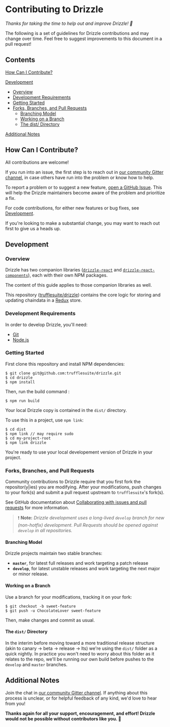 Contributing to Drizzle
=======================

_Thanks for taking the time to help out and improve Drizzle! :tada:_

The following is a set of guidelines for Drizzle contributions and may change
over time. Feel free to suggest improvements to this document in a pull request!


Contents
--------

[How Can I Contribute?](#how-can-i-contribute)

[Development](#development)
  - [Overview](#overview)
  - [Development Requirements](#development-requirements)
  - [Getting Started](#getting-started)
  - [Forks, Branches, and Pull Requests](#forks-branches-and-pull-requests)
    - [Branching Model](#branching-model)
    - [Working on a Branch](#working-on-a-branch)
    - [The dist/ Directory](#the-dist-directory)

[Additional Notes](#additional-notes)


How Can I Contribute?
---------------------

All contributions are welcome!

If you run into an issue, the first step is to reach out in [our community Gitter channel](https://gitter.im/ConsenSys/truffle),
in case others have run into the problem or know how to help.

To report a problem or to suggest a new feature, [open a GitHub Issue](https://github.com/trufflesuite/drizzle/issues/new).
This will help the Drizzle maintainers become aware of the problem and prioritize
a fix.

For code contributions, for either new features or bug fixes, see [Development](#development).

If you're looking to make a substantial change, you may want to reach out first
to give us a heads up.


Development
-----------

### Overview

Drizzle has two companion libraries ([`drizzle-react`](https://github.com/trufflesuite/drizzle-react) and [`drizzle-react-components`](https://github.com/trufflesuite/drizzle-react-components)), each with their own
NPM packages.

The content of this guide applies to those companion libraries as well.

This repository ([trufflesuite/drizzle](https://github.com/trufflesuite/drizzle))
contains the core logic for storing and updating chaindata in a [Redux](https://github.com/reduxjs/redux) store.

### Development Requirements

In order to develop Drizzle, you'll need:

- [Git](https://git-scm.com/)
- [Node.js](https://nodejs.org)

### Getting Started

First clone this repository and install NPM dependencies:

    $ git clone git@github.com:trufflesuite/drizzle.git
    $ cd drizzle
    $ npm install

Then, run the build command :

    $ npm run build

Your local Drizzle copy is contained in the `dist/` directory.

To use this in a project, use `npm link`:

    $ cd dist
    $ npm link // may require sudo
    $ cd my-project-root
    $ npm link drizzle

You're ready to use your local developement version of Drizzle in your project.

### Forks, Branches, and Pull Requests

Community contributions to Drizzle require that you first fork the
repositor(y|ies) you are modifying. After your modifications, push changes to
your fork(s) and submit a pull request upstream to `trufflesuite`'s fork(s).

See GitHub documentation about [Collaborating with issues and pull requests](https://help.github.com/categories/collaborating-with-issues-and-pull-requests/)
for more information.

> :exclamation: **Note:** _Drizzle development uses a long-lived `develop` branch for new (non-hotfix)
> development. Pull Requests should be opened against `develop` in all
> repositories._

#### Branching Model

Drizzle projects maintain two stable branches:

  - **`master`**, for latest full releases and work targeting a patch release
  - **`develop`**, for latest unstable releases and work targeting the next major
      or minor release.

#### Working on a Branch

Use a branch for your modifications, tracking it on your fork:

    $ git checkout -b sweet-feature
    $ git push -u ChocolateLover sweet-feature

Then, make changes and commit as usual.

#### The `dist/` Directory

In the interim before moving toward a more traditional release structure (akin to canary -> beta -> release -> lts) we're using the `dist/` folder as a quick nightly. In practice you won't need to worry about this folder as it relates to the repo, we'll be running our own build before pushes to the `develop` and `master` branches.


Additional Notes
----------------

Join the chat in [our community Gitter channel](https://gitter.im/ConsenSys/truffle). If anything about this
process is unclear, or for helpful feedback of any kind, we'd love to hear from you!

**Thanks again for all your support, encouragement, and effort! Drizzle would not
be possible without contributors like you. :bow:**
